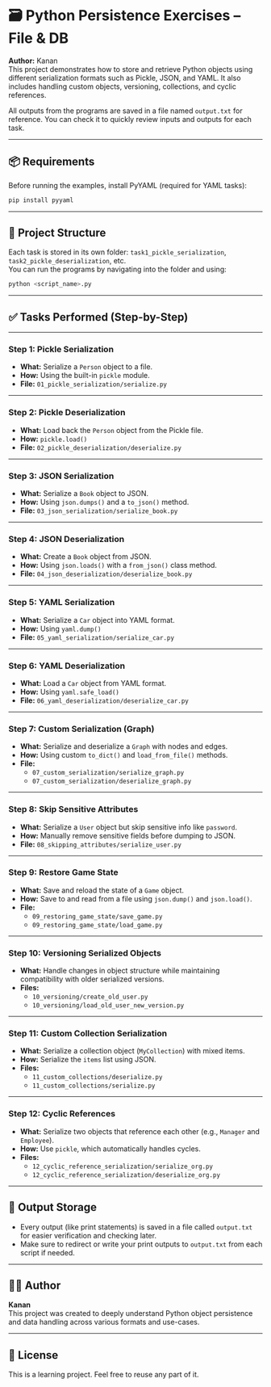 # 🗃️ Python Persistence Exercises – File & DB

**Author:** Kanan  
This project demonstrates how to store and retrieve Python objects using different serialization formats such as Pickle, JSON, and YAML. It also includes handling custom objects, versioning, collections, and cyclic references.

All outputs from the programs are saved in a file named `output.txt` for reference. You can check it to quickly review inputs and outputs for each task.

---

## 📦 Requirements

Before running the examples, install PyYAML (required for YAML tasks):

```bash
pip install pyyaml
```

---

## 📂 Project Structure

Each task is stored in its own folder: `task1_pickle_serialization`, `task2_pickle_deserialization`, etc.  
You can run the programs by navigating into the folder and using:

```bash
python <script_name>.py
```

---

## ✅ Tasks Performed (Step-by-Step)

---

### **Step 1: Pickle Serialization**

- **What:** Serialize a `Person` object to a file.
- **How:** Using the built-in `pickle` module.
- **File:** `01_pickle_serialization/serialize.py`

---

### **Step 2: Pickle Deserialization**

- **What:** Load back the `Person` object from the Pickle file.
- **How:** `pickle.load()`
- **File:** `02_pickle_deserialization/deserialize.py`

---

### **Step 3: JSON Serialization**

- **What:** Serialize a `Book` object to JSON.
- **How:** Using `json.dumps()` and a `to_json()` method.
- **File:** `03_json_serialization/serialize_book.py`

---

### **Step 4: JSON Deserialization**

- **What:** Create a `Book` object from JSON.
- **How:** Using `json.loads()` with a `from_json()` class method.
- **File:** `04_json_deserialization/deserialize_book.py`

---

### **Step 5: YAML Serialization**

- **What:** Serialize a `Car` object into YAML format.
- **How:** Using `yaml.dump()`
- **File:** `05_yaml_serialization/serialize_car.py`

---

### **Step 6: YAML Deserialization**

- **What:** Load a `Car` object from YAML format.
- **How:** Using `yaml.safe_load()`
- **File:** `06_yaml_deserialization/deserialize_car.py`

---

### **Step 7: Custom Serialization (Graph)**

- **What:** Serialize and deserialize a `Graph` with nodes and edges.
- **How:** Using custom `to_dict()` and `load_from_file()` methods.
- **File:**  
  - `07_custom_serialization/serialize_graph.py`  
  - `07_custom_serialization/deserialize_graph.py`

---

### **Step 8: Skip Sensitive Attributes**

- **What:** Serialize a `User` object but skip sensitive info like `password`.
- **How:** Manually remove sensitive fields before dumping to JSON.
- **File:** `08_skipping_attributes/serialize_user.py`

---

### **Step 9: Restore Game State**

- **What:** Save and reload the state of a `Game` object.
- **How:** Save to and read from a file using `json.dump()` and `json.load()`.
- **File:**  
  - `09_restoring_game_state/save_game.py`  
  - `09_restoring_game_state/load_game.py`

---

### **Step 10: Versioning Serialized Objects**

- **What:** Handle changes in object structure while maintaining compatibility with older serialized versions.
- **Files:**  
  - `10_versioning/create_old_user.py`  
  - `10_versioning/load_old_user_new_version.py`

---

### **Step 11: Custom Collection Serialization**

- **What:** Serialize a collection object (`MyCollection`) with mixed items.
- **How:** Serialize the `items` list using JSON.
- **Files:**  
  - `11_custom_collections/deserialize.py`
  - `11_custom_collections/serialize.py`

---

### **Step 12: Cyclic References**

- **What:** Serialize two objects that reference each other (e.g., `Manager` and `Employee`).
- **How:** Use `pickle`, which automatically handles cycles.
- **Files:**  
  - `12_cyclic_reference_serialization/serialize_org.py`  
  - `12_cyclic_reference_serialization/deserialize_org.py`

---

## 📄 Output Storage

- Every output (like print statements) is saved in a file called `output.txt` for easier verification and checking later.
- Make sure to redirect or write your print outputs to `output.txt` from each script if needed.

---

## 👩‍💻 Author

**Kanan**  
This project was created to deeply understand Python object persistence and data handling across various formats and use-cases.

---

## 📜 License

This is a learning project. Feel free to reuse any part of it.
